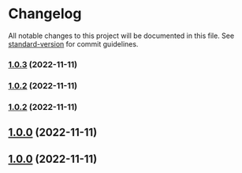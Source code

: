 # Changelog

All notable changes to this project will be documented in this file. See [standard-version](https://github.com/conventional-changelog/standard-version) for commit guidelines.

### [1.0.3](https://github.com/quantity-digital/react-sticky-table/compare/v1.0.2...v1.0.3) (2022-11-11)

### [1.0.2](https://github.com/quantity-digital/react-sticky-table/compare/v1.0.1...v1.0.2) (2022-11-11)

### [1.0.2](https://github.com/quantity-digital/react-sticky-table/compare/v1.0.1...v1.0.2) (2022-11-11)

## [1.0.0](https://github.com/quantity-digital/react-sticky-table/compare/v1.0.1...v1.0.0) (2022-11-11)

## [1.0.0](https://github.com/quantity-digital/react-sticky-table/compare/v1.0.1...v1.0.0) (2022-11-11)
